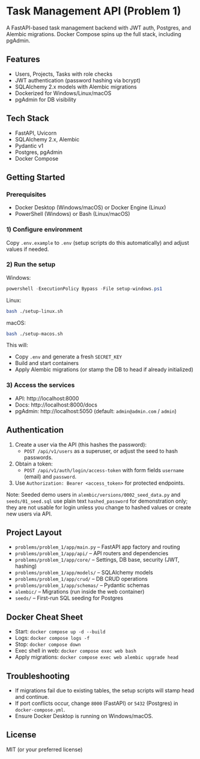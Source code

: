 # Task Management API (Problem 1)

A FastAPI-based task management backend with JWT auth, Postgres, and Alembic migrations. Docker Compose spins up the full stack, including pgAdmin.

## Features
- Users, Projects, Tasks with role checks
- JWT authentication (password hashing via bcrypt)
- SQLAlchemy 2.x models with Alembic migrations
- Dockerized for Windows/Linux/macOS
- pgAdmin for DB visibility

## Tech Stack
- FastAPI, Uvicorn
- SQLAlchemy 2.x, Alembic
- Pydantic v1
- Postgres, pgAdmin
- Docker Compose

## Getting Started

### Prerequisites
- Docker Desktop (Windows/macOS) or Docker Engine (Linux)
- PowerShell (Windows) or Bash (Linux/macOS)

### 1) Configure environment
Copy `.env.example` to `.env` (setup scripts do this automatically) and adjust values if needed.

### 2) Run the setup

Windows:
```powershell
powershell -ExecutionPolicy Bypass -File setup-windows.ps1
```

Linux:
```bash
bash ./setup-linux.sh
```

macOS:
```bash
bash ./setup-macos.sh
```

This will:
- Copy `.env` and generate a fresh `SECRET_KEY`
- Build and start containers
- Apply Alembic migrations (or stamp the DB to head if already initialized)

### 3) Access the services
- API: http://localhost:8000
- Docs: http://localhost:8000/docs
- pgAdmin: http://localhost:5050 (default: `admin@admin.com` / `admin`)

## Authentication
1) Create a user via the API (this hashes the password):
   - `POST /api/v1/users` as a superuser, or adjust the seed to hash passwords.
2) Obtain a token:
   - `POST /api/v1/auth/login/access-token` with form fields `username` (email) and `password`.
3) Use `Authorization: Bearer <access_token>` for protected endpoints.

Note: Seeded demo users in `alembic/versions/0002_seed_data.py` and `seeds/01_seed.sql` use plain text `hashed_password` for demonstration only; they are not usable for login unless you change to hashed values or create new users via API.

## Project Layout
- `problems/problem_1/app/main.py` – FastAPI app factory and routing
- `problems/problem_1/app/api/` – API routers and dependencies
- `problems/problem_1/app/core/` – Settings, DB base, security (JWT, hashing)
- `problems/problem_1/app/models/` – SQLAlchemy models
- `problems/problem_1/app/crud/` – DB CRUD operations
- `problems/problem_1/app/schemas/` – Pydantic schemas
- `alembic/` – Migrations (run inside the web container)
- `seeds/` – First-run SQL seeding for Postgres

## Docker Cheat Sheet
- Start: `docker compose up -d --build`
- Logs: `docker compose logs -f`
- Stop: `docker compose down`
- Exec shell in web: `docker compose exec web bash`
- Apply migrations: `docker compose exec web alembic upgrade head`

## Troubleshooting
- If migrations fail due to existing tables, the setup scripts will stamp head and continue.
- If port conflicts occur, change `8000` (FastAPI) or `5432` (Postgres) in `docker-compose.yml`.
- Ensure Docker Desktop is running on Windows/macOS.

## License
MIT (or your preferred license)
